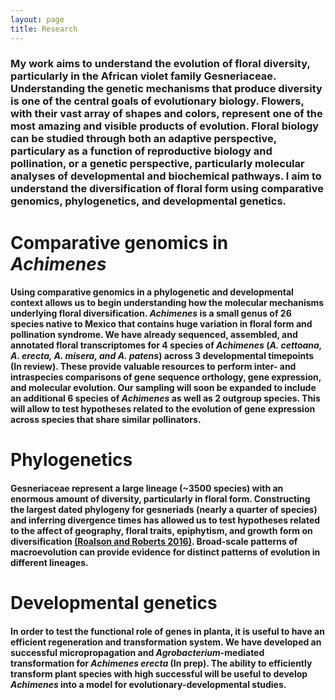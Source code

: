```yaml
---
layout: page
title: Research
---
```


### My work aims to understand the evolution of floral diversity, particularly in the African violet family Gesneriaceae. Understanding the genetic mechanisms that produce diversity is one of the central goals of evolutionary biology. Flowers, with their vast array of shapes and colors, represent one of the most amazing and visible products of evolution. Floral biology can be studied through both an adaptive perspective, particulary as a function of reproductive biology and pollination, or a genetic perspective, particularly molecular analyses of developmental and biochemical pathways. I aim to understand the diversification of floral form using comparative genomics, phylogenetics, and developmental genetics.

# Comparative genomics in *Achimenes* 
#### Using comparative genomics in a phylogenetic and developmental context allows us to begin understanding how the molecular mechanisms underlying floral diversification. *Achimenes* is a small genus of 26 species native to Mexico that contains huge variation in floral form and pollination syndrome. We have already sequenced, assembled, and annotated floral transcriptomes for 4 species of *Achimenes* (*A. cettoana, A. erecta, A. misera, and A. patens*) across 3 developmental timepoints (In review). These provide valuable resources to perform inter- and intraspecies comparisons of gene sequence orthology, gene expression, and molecular evolution. Our sampling will soon be expanded to include an additional 6 species of *Achimenes* as well as 2 outgroup species. This will allow to test hypotheses related to the evolution of gene expression across species that share similar pollinators. 

# Phylogenetics
#### Gesneriaceae represent a large lineage (~3500 species) with an enormous amount of diversity, particularly in floral form. Constructing the largest dated phylogeny for gesneriads (nearly a quarter of species) and inferring divergence times has allowed us to test hypotheses related to the affect of geography, floral traits, epiphytism, and growth form on diversification [(Roalson and Roberts 2016)](http://sysbio.oxfordjournals.org/content/65/4/662). Broad-scale patterns of macroevolution can provide evidence for distinct patterns of evolution in different lineages. 

# Developmental genetics
#### In order to test the functional role of genes in planta, it is useful to have an efficient regeneration and transformation system. We have developed an successful micropropagation and *Agrobacterium*-mediated transformation for *Achimenes erecta* (In prep). The ability to efficiently transform plant species with high successful will be useful to develop *Achimenes* into a model for evolutionary-developmental studies. 


